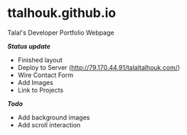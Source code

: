 # ttalhouk.github.io
Talal's Developer Portfolio Webpage

***Status update***
* Finished layout
* Deploy to Server (http://79.170.44.91/talaltalhouk.com/)
* Wire Contact Form
* Add Images
* Link to Projects

***Todo***
* Add background images
* Add scroll interaction



